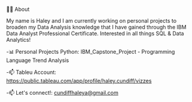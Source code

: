 👩‍🎓 About 

My name is Haley and I am currently working on personal projects to broaden my Data Analysis knowledge that I have gained through the IBM Data Analyst Professional Certificate. Interested in all things SQL & Data Analytics!

-📊 Personal Projects Python: IBM_Capstone_Project - Programming Language Trend Analysis

-📫 Tableu Account: https://public.tableau.com/app/profile/haley.cundiff/vizzes

-📫 Let's connect!: cundiffhaleya@gmail.com



